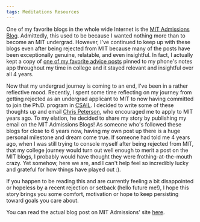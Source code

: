 ```yaml
---
tags: Meditations Resources
---
```


One of my favorite blogs in the whole wide Internet is the [MIT Admissions Blog](https://mitadmissions.org/blogs/). Admittedly, this used to be because I wanted nothing more than to become an MIT undergrad. However, I've continued to keep up with these blogs even after being rejected from MIT because many of the posts have been exceptionally genuine, relatable, and even insightful. In fact, I actually kept a copy of [one of my favorite advice posts](https://mitadmissions.org/blogs/entry/50_things/) pinned to my phone's notes app throughout my time in college and it stayed relevant and insightful over all 4 years.

Now that my undergrad journey is coming to an end, I've been in a rather reflective mood. Recently, I spent some time reflecting on my journey from getting rejected as an undergrad applicant to MIT to now having committed to join the Ph.D. program in [CSAIL](https://www.csail.mit.edu/). I decided to write some of these thoughts up and email [Chris Peterson](https://mitadmissions.org/blogs/author/petey/), who encouraged me to apply to MIT years ago. To my elation, he decided to share my story by publishing my email on the MIT Admissions Blogs! As someone who's followed these blogs for close to 6 years now, having my own post up there is a huge personal milestone and dream come true. If someone had told me 4 years ago, when I was still trying to console myself after being rejected from MIT, that my college journey would turn out well enough to merit a post on the MIT blogs, I probably would have thought they were frothing-at-the-mouth crazy. Yet somehow, here we are, and I can't help feel so incredibly lucky and grateful for how things have played out :).

If you happen to be reading this and are currently feeling a bit disappointed or hopeless by a recent rejection or setback (hello future me!), I hope this story brings you some comfort, motivation or hope to keep persisting toward goals you care about.

You can read the actual blog post on MIT Admissions' site [here](https://mitadmissions.org/blogs/entry/denied-by-mit-now-a-phd-student-at-csail/).